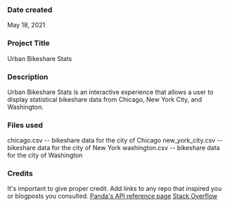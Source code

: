 ### Date created
May 18, 2021

### Project Title
Urban Bikeshare Stats

### Description
Urban Bikeshare Stats is an interactive experience that allows a user to display statistical bikeshare data from Chicago, New York City, and Washington.

### Files used
chicago.csv -- bikeshare data for the city of Chicago
new_york_city.csv -- bikeshare data for the city of New York
washington.csv -- bikeshare data for the city of Washington

### Credits
It's important to give proper credit. Add links to any repo that inspired you or blogposts you consulted.
[Panda's API reference page](https://pandas.pydata.org/docs/reference/index.html#api)
[Stack Overflow](https://stackoverflow.com/)

